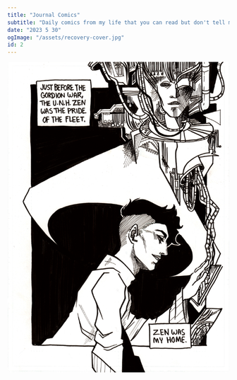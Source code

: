 ```yaml
---
title: "Journal Comics"
subtitle: "Daily comics from my life that you can read but don't tell me about what you think about them."
date: "2023 5 30"
ogImage: "/assets/recovery-cover.jpg"
id: 2
---
```


![Panel2](../../../images/two_planets/prologue_pg01.png)